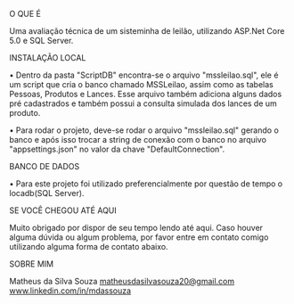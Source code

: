 O QUE É

Uma avaliação técnica de um sisteminha de leilão, utilizando ASP.Net Core 5.0 e SQL Server.

INSTALAÇÃO LOCAL

• Dentro da pasta "ScriptDB" encontra-se o arquivo "mssleilao.sql", ele é um script que cria o banco chamado MSSLeilao, assim como as tabelas Pessoas, Produtos e Lances. Esse arquivo também adiciona alguns dados pré cadastrados e também possui a consulta simulada dos lances de um produto.

• Para rodar o projeto, deve-se rodar o arquivo "mssleilao.sql" gerando o banco e após isso trocar a string de conexão com o banco no arquivo "appsettings.json" no valor da chave "DefaultConnection".

BANCO DE DADOS

• Para este projeto foi utilizado preferencialmente por questão de tempo o locadb(SQL Server).

SE VOCÊ CHEGOU ATÉ AQUI

Muito obrigado por dispor de seu tempo lendo até aqui.
Caso houver alguma dúvida ou algum problema, por favor entre em contato comigo utilizando alguma forma de contato abaixo.

SOBRE MIM

Matheus da Silva Souza
matheusdasilvasouza20@gmail.com
www.linkedin.com/in/mdassouza
